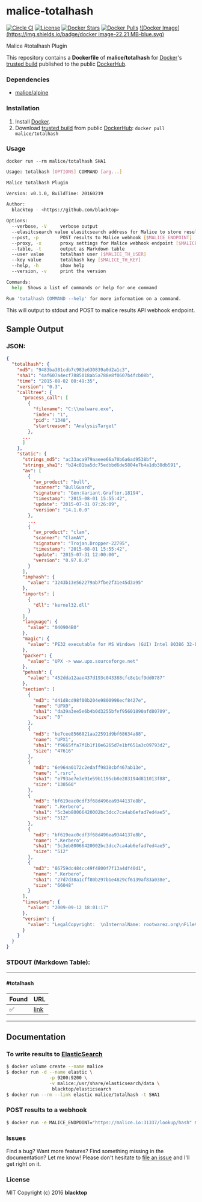 malice-totalhash
================

[![Circle CI](https://circleci.com/gh/maliceio/malice-totalhash.png?style=shield)](https://circleci.com/gh/maliceio/malice-totalhash) [![License](http://img.shields.io/:license-mit-blue.svg)](http://doge.mit-license.org) [![Docker Stars](https://img.shields.io/docker/stars/malice/totalhash.svg)](https://hub.docker.com/r/malice/totalhash/) [![Docker Pulls](https://img.shields.io/docker/pulls/malice/totalhash.svg)](https://hub.docker.com/r/malice/totalhash/) [![Docker Image](https://img.shields.io/badge/docker image-22.21 MB-blue.svg)](https://hub.docker.com/r/malice/totalhash/)

Malice #totalhash Plugin

This repository contains a **Dockerfile** of **malice/totalhash** for [Docker](https://www.docker.io/)'s [trusted build](https://index.docker.io/u/malice/totalhash/) published to the public [DockerHub](https://index.docker.io/).

### Dependencies

-	[malice/alpine](https://hub.docker.com/r/malice/alpine/)

### Installation

1.	Install [Docker](https://www.docker.io/).
2.	Download [trusted build](https://hub.docker.com/r/malice/totalhash/) from public [DockerHub](https://hub.docker.com): `docker pull malice/totalhash`

### Usage

```
docker run --rm malice/totalhash SHA1
```

```bash
Usage: totalhash [OPTIONS] COMMAND [arg...]

Malice totalhash Plugin

Version: v0.1.0, BuildTime: 20160219

Author:
  blacktop - <https://github.com/blacktop>

Options:
  --verbose, -V		verbose output
  --elasitcsearch value	elasitcsearch address for Malice to store results [$MALICE_ELASTICSEARCH]
  --post, -p		POST results to Malice webhook [$MALICE_ENDPOINT]
  --proxy, -x		proxy settings for Malice webhook endpoint [$MALICE_PROXY]
  --table, -t		output as Markdown table
  --user value		totalhash user [$MALICE_TH_USER]
  --key value		totalhash key [$MALICE_TH_KEY]
  --help, -h		show help
  --version, -v		print the version

Commands:
  help	Shows a list of commands or help for one command

Run 'totalhash COMMAND --help' for more information on a command.
```

This will output to stdout and POST to malice results API webhook endpoint.

## Sample Output

### JSON:

```json
{
  "totalhash": {
    "md5": "9483ba381cdb7c983e630839a0d2a1c3",
    "sha1": "4af607a4ecf7885018ab5a788e8f0607b4fcb08b",
    "time": "2015-08-02 00:49:35",
    "version": "0.3",
    "calltree": {
      "process_call": [
        {
          "filename": "C:\\malware.exe",
          "index": "1",
          "pid": "1348",
          "startreason": "AnalysisTarget"
        },
      ...
      ]
    },
    "static": {
      "strings_md5": "ac33aca979aaeee66a70b6a6ad9538bf",
      "strings_sha1": "b24c81ba5dc75edbbd6de5804e7b4a1db38db591",
      "av": [
        {
          "av_product": "bull",
          "scanner": "BullGuard",
          "signature": "Gen:Variant.Graftor.18194",
          "timestamp": "2015-08-01 15:55:42",
          "update": "2015-07-31 07:26:09",
          "version": "14.1.0.0"
        },
        ...
        {
          "av_product": "clam",
          "scanner": "ClamAV",
          "signature": "Trojan.Dropper-22795",
          "timestamp": "2015-08-01 15:55:42",
          "update": "2015-07-31 12:00:00",
          "version": "0.97.8.0"
        }
      ],
      "imphash": {
        "value": "3243b13e562279ab7fbe2f31e45d3a95"
      },
      "imports": [
        {
          "dll": "kernel32.dll"
        }
      ],
      "language": {
        "value": "040904B0"
      },
      "magic": {
        "value": "PE32 executable for MS Windows (GUI) Intel 80386 32-bit"
      },
      "packer": {
        "value": "UPX -> www.upx.sourceforge.net"
      },
      "pehash": {
        "value": "452dda12aae437d193c043388cfc8e1cf9dd0787"
      },
      "section": [
        {
          "md3": "d41d8cd98f00b204e9800998ecf8427e",
          "name": "UPX0",
          "sha1": "da39a3ee5e6b4b0d3255bfef95601890afd80709",
          "size": "0"
        },
        {
          "md3": "be7cee8566021aa22591d9bf68634a88",
          "name": "UPX1",
          "sha1": "f9665ffa7f1b1f10e6265d7e1bf651a3c09793d2",
          "size": "47616"
        },
        {
          "md3": "6e964a0172c2edaff9838cbf467ab13e",
          "name": ".rsrc",
          "sha1": "e793ae7e3e91e59b1195cb8e283194d811013f88",
          "size": "130560"
        },
        {
          "md3": "bf619eac0cdf3f68d496ea9344137e8b",
          "name": ".Kerbero",
          "sha1": "5c3eb80066420002bc3dcc7ca4ab6efad7ed4ae5",
          "size": "512"
        },
        {
          "md3": "bf619eac0cdf3f68d496ea9344137e8b",
          "name": ".Kerbero",
          "sha1": "5c3eb80066420002bc3dcc7ca4ab6efad7ed4ae5",
          "size": "512"
        },
        {
          "md3": "86759dc484cc49f4800f7f13a4df40d1",
          "name": ".Kerbero",
          "sha1": "27d7d38a1cff80b297b1e4829cf6139af83a038e",
          "size": "66048"
        }
      ],
      "timestamp": {
        "value": "2009-09-12 18:01:17"
      },
      "version": {
        "value": "LegalCopyright:  \nInternalName: rootwarez.org\nFileVersion:  \nCompanyName:  \nLegalTrademarks:  \nComments:  \nProductName:  \nProductVersion: 2.01\nFileDescription:  \nOriginalFilename:   .exe\n"
      }
    }
  }
}

```

### STDOUT (Markdown Table):

---

#### #totalhash
| Found              | URL                                                                                    |
| ------------------ | -------------------------------------------------------------------------------------- |
| :white_check_mark: | [link](https://totalhash.cymru.com/analysis/?4af607a4ecf7885018ab5a788e8f0607b4fcb08b) |

---

Documentation
-------------

### To write results to [ElasticSearch](https://www.elastic.co/products/elasticsearch)

```bash
$ docker volume create --name malice
$ docker run -d --name elastic \
                -p 9200:9200 \
                -v malice:/usr/share/elasticsearch/data \
                 blacktop/elasticsearch
$ docker run --rm --link elastic malice/totalhash -t SHA1
```

### POST results to a webhook

```bash
$ docker run -e MALICE_ENDPOINT="https://malice.io:31337/lookup/hash" malice/totalhash --post SHA1
```

### Issues

Find a bug? Want more features? Find something missing in the documentation? Let me know! Please don't hesitate to [file an issue](https://github.com/maliceio/malice-totalhash/issues/new) and I'll get right on it.

### License

MIT Copyright (c) 2016 **blacktop**
